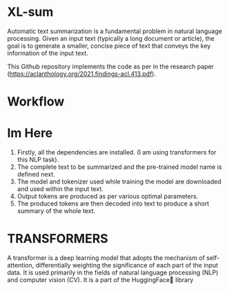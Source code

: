 # XL-sum

Automatic text summarization is a fundamental problem in natural language processing. Given an input text (typically a long document or article), the goal is to generate a smaller, concise piece of text that conveys the key information of the input text.

This Github repository implements the code as per in the research paper (https://aclanthology.org/2021.findings-acl.413.pdf).

# Workflow

# Im Here

1. Firstly, all the dependencies are installed. (I am using transformers for this NLP task).
2. The complete text to be summarized and the pre-trained model name is defined next.
3. The model and tokenizer used while training the model are downloaded and used within the input text.
4. Output tokens are produced as per various optimal parameters.
5. The produced tokens are then decoded into text to produce a short summary of the whole text.

# TRANSFORMERS

A transformer is a deep learning model that adopts the mechanism of self-attention, differentially weighting the significance of each part of the input data. It is used primarily in the fields of natural language processing (NLP) and computer vision (CV).
It is a part of the HuggingFace🤗 library
